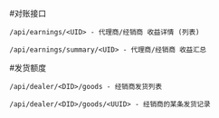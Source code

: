 #对账接口

```
/api/earnings/<UID> - 代理商/经销商 收益详情 (列表)

/api/earnings/summary/<UID> - 代理商/经销商 收益汇总
```

#发货额度

```
/api/dealer/<DID>/goods - 经销商发货列表

/api/dealer/<DID>/goods/<UUID> - 经销商的某条发货记录
```